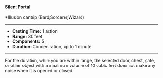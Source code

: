 #### Silent Portal
*Illusion cantrip (Bard,Sorcerer,Wizard)
___
- **Casting Time:** 1 action
- **Range:** 30 feet
- **Components:** S
- **Duration:** Concentration, up to 1 minute
---
For the duration, while you are within range, the
selected door, chest, gate, or other object with a
maximum volume of 10 cubic feet does not make
any noise when it is opened or closed.
